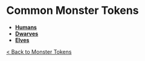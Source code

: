 # Common Monster Tokens
- **[Humans](https://github.com/acodcha/DnD5eCompanion/tree/main/tokens/monsters/common/humans)**
- **[Dwarves](https://github.com/acodcha/DnD5eCompanion/tree/main/tokens/monsters/common/dwarves)**
- **[Elves](https://github.com/acodcha/DnD5eCompanion/tree/main/tokens/monsters/common/elves)**

[< Back to Monster Tokens](../README.md#monster-tokens)
